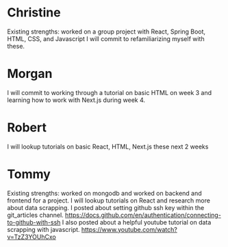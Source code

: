 # Christine
Existing strengths: worked on a group project with React, Spring Boot, HTML, CSS, and Javascript
I will commit to refamiliarizing myself with these.

# Morgan
I will commit to working through a tutorial on basic HTML on week 3 and learning how to work with Next.js during week 4.

# Robert
I will lookup tutorials on basic React, HTML, Next.js these next 2 weeks

# Tommy
Existing strengths: worked on mongodb and worked on backend and frontend for a project.
I will lookup tutorials on React and research more about data scrapping. 
I posted about setting github ssh key within the git_articles channel. https://docs.github.com/en/authentication/connecting-to-github-with-ssh
I also posted about a helpful youtube tutorial on data scrapping with javascript. https://www.youtube.com/watch?v=TzZ3YOUhCxo

